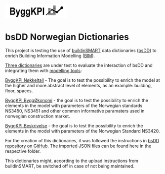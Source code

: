 <img src="Documents/Logo Black.png" alt="ByggKPI Logo" style="width: 200px" />  

# bsDD Norwegian Dictionaries

This project is testing the use of [buildinSMART](https://technical.buildingsmart.org/) data dictionaries ([bsDD](https://technical.buildingsmart.org/services/bsdd/)) to enrich Building Information Modelling ([BIM](https://en.wikipedia.org/wiki/Building_information_modeling)).

[Three dictionaries](https://search.bsdd.buildingsmart.org/uri/byggkpi) are under test to evaluate the interaction of bsDD and integrating them with [modelling tools](https://technical.buildingsmart.org/resources/software-implementations/?filter_5=bSDD+read+API&mode=any):

[ByggKPI Nøkkeltall](https://search.bsdd.buildingsmart.org/uri/byggkpi/bkpi_noekkeltall/0.0) - The goal is to test the possibility to enrich the model at the higher and more abstract level of elements, as an example: building, floor, spaces.

[ByggKPI ByggØkonomi](https://search.bsdd.buildingsmart.org/uri/byggkpi/bkpi_byggoekonomi/0.0) - the goal is to test the possibility to enrich the elements in the model with parameters of the Norwegian standards NS3450, NS3451 and other common informative paramaters used in norwegian construction market.

[ByggKPI Beskrivelse](https://search.bsdd.buildingsmart.org/uri/byggkpi/bkpi_beskrivelse/0.0) - the goal is to test the possibility to enrich the elements in the model with parameters of the Norwegian Standard NS3420.

For the creation of this dictionaries, it was followed the instructions in [bsDD repository on GitHub](https://github.com/buildingSMART/bSDD/tree/master). The imported JSON files can be found here in the respective folder.

This dictionaries might, according to the upload instructions from buildinSMART, be switched off in case of not being maintained.
